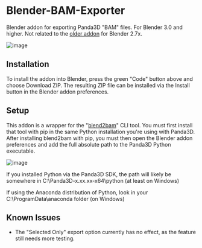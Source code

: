 # Blender-BAM-Exporter
Blender addon for exporting Panda3D "BAM" files. For Blender 3.0 and higher. Not related to the [older addon](https://github.com/tobspr/Panda3D-Bam-Exporter) for Blender 2.7x.

![image](https://user-images.githubusercontent.com/88953117/234097061-e53c0eca-93bf-4ee5-bf7d-9b55262ab46b.png)

## Installation
To install the addon into Blender, press the green "Code" button above and choose Download ZIP. The resulting ZIP file can be installed via the Install button in the Blender addon preferences.

## Setup
This addon is a wrapper for the "[blend2bam](https://github.com/Moguri/blend2bam)" CLI tool. You must first install that tool with pip in the same Python installation you're using with Panda3D. After installing blend2bam with pip, you must then open the Blender addon preferences and add the full absolute path to the Panda3D Python executable.

![image](https://user-images.githubusercontent.com/88953117/234090186-fd363cbc-f718-463a-8519-b8455dda9150.png)

If you installed Python via the Panda3D SDK, the path will likely be somewhere in C:\Panda3D-x.xx.xx-x64\python (at least on Windows)

If using the Anaconda distribution of Python, look in your C:\ProgramData\anaconda folder (on Windows)

## Known Issues
- The "Selected Only" export option currently has no effect, as the feature still needs more testing.
